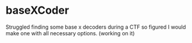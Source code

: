 # baseXCoder
Struggled finding some base x decoders during a CTF so figured I would make one with all necessary options.
(working on it)

